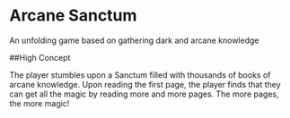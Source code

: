 # Arcane Sanctum
An unfolding game based on gathering dark and arcane knowledge

##High Concept

The player stumbles upon a Sanctum filled with thousands of books of arcane knowledge. Upon reading the first page, the player finds that they can get all the magic by reading more and more pages. The more pages, the more magic!
